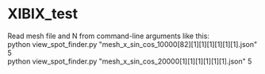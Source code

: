 # XIBIX_test
Read mesh file and N from command-line arguments like this:   
python view_spot_finder.py "mesh_x_sin_cos_10000[82][1][1][1][1][1][1].json" 5   
python view_spot_finder.py "mesh_x_sin_cos_20000[1][1][1][1][1][1].json" 5   
